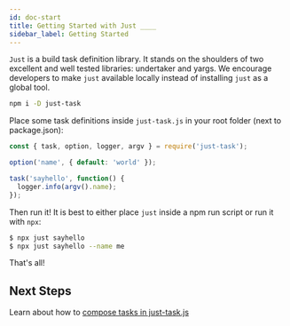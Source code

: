 ```yaml
---
id: doc-start
title: Getting Started with Just ____
sidebar_label: Getting Started
---
```


`Just` is a build task definition library. It stands on the shoulders of two excellent and well tested libraries: undertaker and yargs. We encourage developers to make `just` available locally instead of installing `just` as a global tool.

```sh
npm i -D just-task
```

Place some task definitions inside `just-task.js` in your root folder (next to package.json):

```js
const { task, option, logger, argv } = require('just-task');

option('name', { default: 'world' });

task('sayhello', function() {
  logger.info(argv().name);
});
```

Then run it! It is best to either place `just` inside a npm run script or run it with `npx`:

```sh
$ npx just sayhello
$ npx just sayhello --name me
```

That's all!

## Next Steps

Learn about how to [compose tasks in just-task.js](composition.md)
